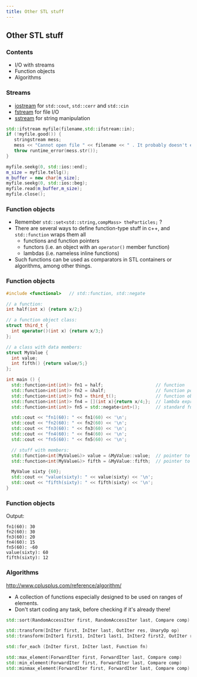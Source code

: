```yaml
---
title: Other STL stuff
---
```


## Other STL stuff

### Contents

* I/O with streams
* Function objects
* Algorithms


### Streams

* [iostream](http://www.cplusplus.com/reference/iostream/) for `std::cout`, `std::cerr` and `std::cin`
* [fstream](http://www.cplusplus.com/reference/fstream/) for file I/O
* [sstream](http://www.cplusplus.com/reference/sstream/) for string manipulation

```cpp
std::ifstream myfile(filename,std::ifstream::in);
if (!myfile.good()) {
   stringstream mess;
   mess << "Cannot open file " << filename << " . It probably doesn't exist." << endl;
   throw runtime_error(mess.str());
}

myfile.seekg(0, std::ios::end);
m_size = myfile.tellg();
m_buffer = new char[m_size];
myfile.seekg(0, std::ios::beg);
myfile.read(m_buffer,m_size);
myfile.close();
```


### Function objects

* Remember `std::set<std::string,compMass> theParticles;` ?
* There are several ways to define function-type stuff in c++, and `std::function` wraps them all
    * functions and function pointers
    * functors (i.e. an object with an `operator()` member function)
    * lambdas (i.e. nameless inline functions)
* Such functions can be used as comparators in STL containers or algorithms, among other things.


### Function objects

```cpp
#include <functional>   // std::function, std::negate

// a function:
int half(int x) {return x/2;}

// a function object class:
struct third_t {
  int operator()(int x) {return x/3;}
};

// a class with data members:
struct MyValue {
  int value;
  int fifth() {return value/5;}
};

int main () {
  std::function<int(int)> fn1 = half;                    // function
  std::function<int(int)> fn2 = &half;                   // function pointer
  std::function<int(int)> fn3 = third_t();               // function object
  std::function<int(int)> fn4 = [](int x){return x/4;};  // lambda expression
  std::function<int(int)> fn5 = std::negate<int>();      // standard function object

  std::cout << "fn1(60): " << fn1(60) << '\n';
  std::cout << "fn2(60): " << fn2(60) << '\n';
  std::cout << "fn3(60): " << fn3(60) << '\n';
  std::cout << "fn4(60): " << fn4(60) << '\n';
  std::cout << "fn5(60): " << fn5(60) << '\n';

  // stuff with members:
  std::function<int(MyValue&)> value = &MyValue::value;  // pointer to data member
  std::function<int(MyValue&)> fifth = &MyValue::fifth;  // pointer to member function

  MyValue sixty {60};
  std::cout << "value(sixty): " << value(sixty) << '\n';
  std::cout << "fifth(sixty): " << fifth(sixty) << '\n';
}
```


### Function objects

Output:
```
fn1(60): 30
fn2(60): 30
fn3(60): 20
fn4(60): 15
fn5(60): -60
value(sixty): 60
fifth(sixty): 12
```


### Algorithms

<http://www.cplusplus.com/reference/algorithm/>

* A collection of functions especially designed to be used on ranges of elements.
* Don't start coding any task, before checking if it's already there!

```cpp
std::sort(RandomAccessIter first, RandomAccessIter last, Compare comp)

std::transform(InIter first, InIter last, OutIter res, UnaryOp op)
std::transform(InIter1 first1, InIter1 last1, InIter2 first2, OutIter res, BinaryOp op)

std::for_each (InIter first, InIter last, Function fn)

std::max_element(ForwardIter first, ForwardIter last, Compare comp)
std::min_element(ForwardIter first, ForwardIter last, Compare comp)
std::minmax_element(ForwardIter first, ForwardIter last, Compare comp)
```
